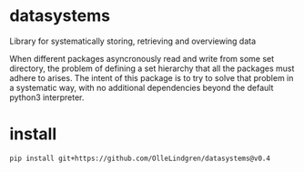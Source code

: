 # datasystems
Library for systematically storing, retrieving and overviewing data

When different packages asyncronously read and write from some set directory, the problem of defining a set hierarchy that all the packages must adhere to arises. The intent of this package is to try to solve that problem in a systematic way, with no additional dependencies beyond the default python3 interpreter.

# install

`pip install git+https://github.com/OlleLindgren/datasystems@v0.4`